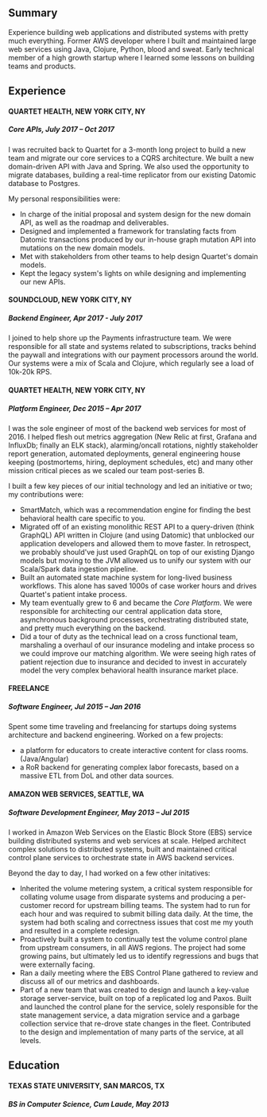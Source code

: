 ## Summary
Experience building web applications and distributed systems with pretty much everything. Former AWS developer where I built and maintained large web services using Java, Clojure, Python, blood and sweat. Early technical member of a high growth startup where I learned some lessons on building teams and products. 

## Experience

#### QUARTET HEALTH, NEW YORK CITY, NY

##### Core APIs, July 2017 – Oct 2017

I was recruited back to Quartet for a 3-month long project to build a new team and migrate our core services to a CQRS architecture. We built a new domain-driven API with Java and Spring. We also used the opportunity to migrate databases, building a real-time replicator from our existing Datomic database to Postgres.

My personal responsibilities were:

* In charge of the initial proposal and system design for the new domain API, as well as the roadmap and deliverables.
* Designed and implemented a framework for translating facts from Datomic transactions produced by our in-house graph mutation API into mutations on the new domain models.
* Met with stakeholders from other teams to help design Quartet's domain models.
* Kept the legacy system's lights on while designing and implementing our new APIs.

#### SOUNDCLOUD, NEW YORK CITY, NY

##### Backend Engineer, Apr 2017 - July 2017

I joined to help shore up the Payments infrastructure team. We were responsible for all state and systems related to subscriptions, tracks behind the paywall and integrations with our payment processors around the world. Our systems were a mix of Scala and Clojure, which regularly see a load of 10k-20k RPS.

#### QUARTET HEALTH, NEW YORK CITY, NY

##### Platform Engineer, Dec 2015 – Apr 2017

I was the sole engineer of most of the backend web services for most of 2016. I helped flesh out metrics aggregation (New Relic at first, Grafana and InfluxDb; finally an ELK stack), alarming/oncall rotations, nightly stakeholder report generation, automated deployments, general engineering house keeping (postmortems, hiring, deployment schedules, etc) and many other mission critical pieces as we scaled our team post-series B.

I built a few key pieces of our initial technology and led an initiative or two; my contributions were:

* SmartMatch, which was a recommendation engine for finding the best behavioral health care specific to you.
* Migrated off of an existing monolithic REST API to a query-driven (think GraphQL) API written in Clojure (and using Datomic) that unblocked our application developers and allowed them to move faster. In retrospect, we probably should've just used GraphQL on top of our existing Django models but moving to the JVM allowed us to unify our system with our Scala/Spark data ingestion pipeline.
* Built an automated state machine system for long-lived business workflows. This alone has saved 1000s of case worker hours and drives Quartet's patient intake process.
* My team eventually grew to 6 and became the _Core Platform_. We were responsible for architecting our central application data store, asynchronous background processes, orchestrating distributed state, and pretty much everything on the backend.
* Did a tour of duty as the technical lead on a cross functional team, marshaling a overhaul of our insurance modeling and intake process so we could improve our matching algorithm. We were seeing high rates of patient rejection due to insurance and decided to invest in accurately model the very complex behavioral health insurance market place.

#### FREELANCE

##### Software Engineer, Jul 2015 – Jan 2016

Spent some time traveling and freelancing for startups doing systems architecture and backend engineering. Worked on a few projects:

* a platform for educators to create interactive content for class rooms. (Java/Angular) 
* a RoR backend for generating complex labor forecasts, based on a massive ETL from DoL and other data sources.


#### AMAZON WEB SERVICES, SEATTLE, WA

##### Software Development Engineer, May 2013 – Jul 2015

I worked in Amazon Web Services on the Elastic Block Store (EBS) service building distributed systems and web services at scale. Helped architect complex solutions to distributed systems, built and maintained critical control plane services to orchestrate state in AWS backend services. 

Beyond the day to day, I had worked on a few other initatives:

* Inherited the volume metering system, a critical system responsible for collating volume usage from disparate systems and producing a per-customer record for upstream billing teams. The system had to run for each hour and was required to submit billing data daily. At the time, the system had both scaling and correctness issues that cost me my youth and resulted in a complete redesign.
* Proactively built a system to continually test the volume control plane from upstream consumers, in all AWS regions. The project had some growing pains, but ultimately led us to identify regressions and bugs that were externally facing.
* Ran a daily meeting where the EBS Control Plane gathered to review and discuss all of our metrics and dashboards.
* Part of a new team that was created to design and launch a key-value storage server-service, built on top of a replicated log and Paxos. Built and launched the control plane for the service, solely responsible for the state management service, a data migration service and a garbage collection service that re-drove state changes in the fleet. Contributed to the design and implementation of many parts of the service, at all levels.

## Education

#### TEXAS STATE UNIVERSITY, SAN MARCOS, TX
##### BS in Computer Science, Cum Laude, May 2013
